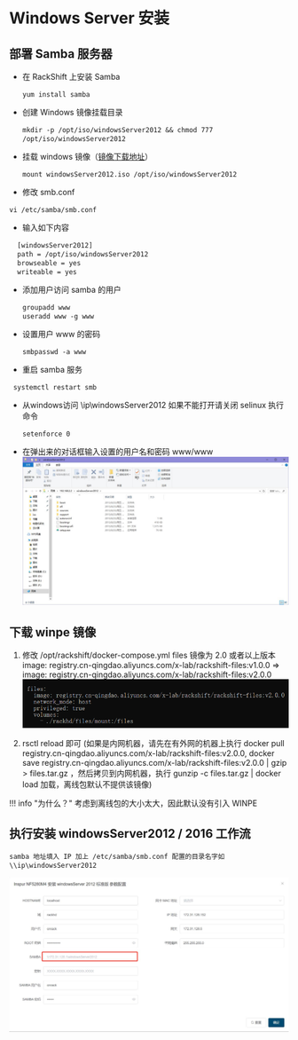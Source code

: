 # Windows Server 安装
## 部署 Samba 服务器  

*   在 RackShift 上安装 Samba
    ````
    yum install samba
    ````
*   创建 Windows 镜像挂载目录
    ````
    mkdir -p /opt/iso/windowsServer2012 && chmod 777 /opt/iso/windowsServer2012
    ````
*   挂载 windows 镜像（[镜像下载地址](./iso.md)）
    ````
    mount windowsServer2012.iso /opt/iso/windowsServer2012
    ````
*   修改 smb.conf
  ````
  vi /etc/samba/smb.conf
  ````
*   输入如下内容  
  ````
    [windowsServer2012]
    path = /opt/iso/windowsServer2012
    browseable = yes
    writeable = yes
  ````
*   添加用户访问 samba 的用户
    ````
    groupadd www
    useradd www -g www
    ````
*   设置用户 www 的密码
    ````
    smbpasswd -a www
    ````
*   重启 samba 服务
   ````
    systemctl restart smb
   ````
*   从windows访问 \\ip\windowsServer2012
    如果不能打开请关闭 selinux 执行命令 
    ````
    setenforce 0
    ````
*   在弹出来的对话框输入设置的用户名和密码 www/www
   ![runnob](./static/wizard/windowsserver2012-setup.jpg)
    
    
## 下载 winpe 镜像
   1. 修改 /opt/rackshift/docker-compose.yml files 镜像为 2.0 或者以上版本 image: registry.cn-qingdao.aliyuncs.com/x-lab/rackshift-files:v1.0.0 => image: registry.cn-qingdao.aliyuncs.com/x-lab/rackshift-files:v2.0.0
     ![runnbo](./static/wizard/files.png)  
    
   2. rsctl reload 即可
   (如果是内网机器，请先在有外网的机器上执行 docker pull registry.cn-qingdao.aliyuncs.com/x-lab/rackshift-files:v2.0.0, docker save registry.cn-qingdao.aliyuncs.com/x-lab/rackshift-files:v2.0.0 | gzip > files.tar.gz ，然后拷贝到内网机器，执行 gunzip -c files.tar.gz | docker load 加载，离线包默认不提供该镜像)
   
   
!!! info "为什么？"
    考虑到离线包的大小太大，因此默认没有引入 WINPE

## 执行安装 windowsServer2012 / 2016 工作流

    samba 地址填入 IP 加上 /etc/samba/smb.conf 配置的目录名字如 \\ip\windowsServer2012 
![runnbo](static/wizard/windowsserver2012.jpg)
